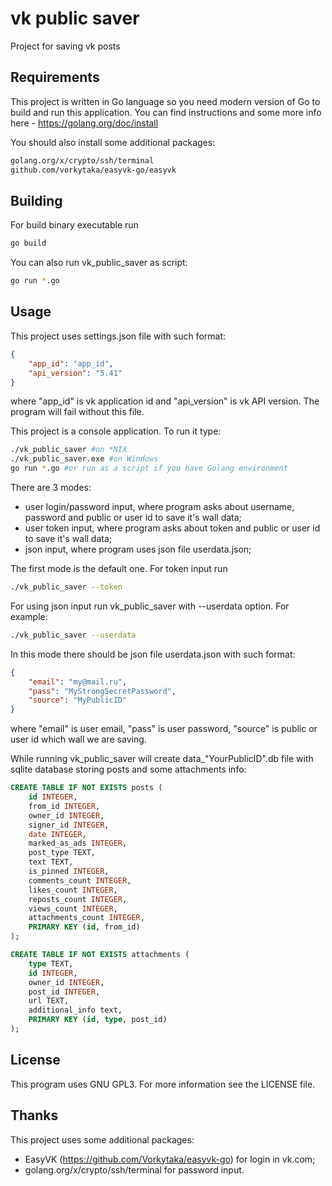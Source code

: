 # vk public saver

Project for saving vk posts

## Requirements

This project is written in Go language so you need modern version of Go to build and run this application. You can find instructions and some more info here - https://golang.org/doc/install

You should also install some additional packages:

```bash
golang.org/x/crypto/ssh/terminal
github.com/vorkytaka/easyvk-go/easyvk
```

## Building

For build binary executable run

```bash
go build
```

You can also run vk_public_saver as script:

```bash
go run *.go
```

## Usage

This project uses settings.json file with such format:

```json
{
    "app_id": "app_id",
    "api_version": "5.41"
}
```
where "app_id" is vk application id and "api_version" is vk API version. The program will fail without this file.

This project is a console application. To run it type:

```bash
./vk_public_saver #on *NIX
./vk_public_saver.exe #on Windows
go run *.go #or run as a script if you have Golang environment
```

There are 3 modes:

- user login/password input, where program asks about username, password and public or user id to save it's wall data;
- user token input, where program asks about token and public or user id to save it's wall data;
- json input, where program uses json file userdata.json;

The first mode is the default one. For token input run

```bash
./vk_public_saver --token

```

For using json input run vk_public_saver with --userdata option. For example:

```bash
./vk_public_saver --userdata

```

In this mode there should be json file userdata.json with such format:

```json
{
    "email": "my@mail.ru",
    "pass": "MyStrongSecretPassword",
    "source": "MyPublicID"
} 
```
where "email" is user email, "pass" is user password, "source" is public or user id which wall we are saving.

While running vk_public_saver will create data_"YourPublicID".db file with sqlite database storing posts and some attachments info:

```sql
CREATE TABLE IF NOT EXISTS posts (
    id INTEGER,
    from_id INTEGER,
    owner_id INTEGER,
    signer_id INTEGER,
    date INTEGER,
    marked_as_ads INTEGER,
    post_type TEXT,
    text TEXT,
    is_pinned INTEGER,
    comments_count INTEGER,
    likes_count INTEGER,
    reposts_count INTEGER,
    views_count INTEGER,
    attachments_count INTEGER,
    PRIMARY KEY (id, from_id)
);

CREATE TABLE IF NOT EXISTS attachments (
    type TEXT,
    id INTEGER,
    owner_id INTEGER,
    post_id INTEGER,
    url TEXT,
    additional_info text,
    PRIMARY KEY (id, type, post_id)
);
```

## License

This program uses GNU GPL3. For more information see the LICENSE file.

<!-- ## Known usage

TODO: write it -->

## Thanks

This project uses some additional packages:

- EasyVK (https://github.com/Vorkytaka/easyvk-go) for login in vk.com;
- golang.org/x/crypto/ssh/terminal for password input.

